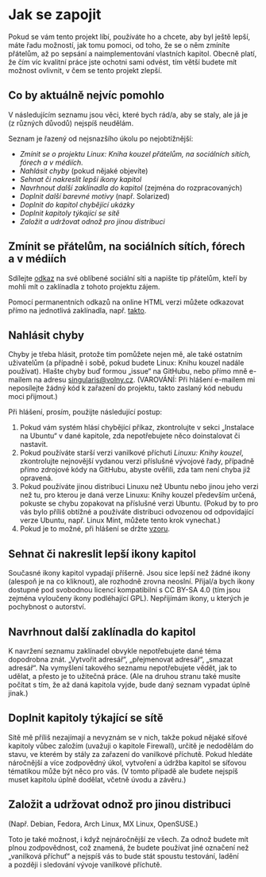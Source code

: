 <!--

Linux Kniha kouzel, Jak se zapojit
Copyright (c) 2019, 2020 Singularis <singularis@volny.cz>

Toto dílo je dílem svobodné kultury; můžete ho šířit a modifikovat pod
podmínkami licence Creative Commons Attribution-ShareAlike 4.0 International
vydané neziskovou organizací Creative Commons. Text licence je přiložený
k tomuto projektu nebo ho můžete najít na webové adrese:

https://creativecommons.org/licenses/by-sa/4.0/

-->
<!--

-->
# Jak se zapojit

Pokud se vám tento projekt líbí, používáte ho a chcete, aby byl ještě lepší,
máte řadu možností, jak tomu pomoci, od toho, že se o něm zmíníte
přátelům, až po sepsání a naimplementování vlastních kapitol.
Obecně platí, že čím víc kvalitní práce jste ochotni sami odvést,
tím větší budete mít možnost ovlivnit, v čem se tento projekt zlepší.

<!--
Většina z nich je naštěstí poměrně nenáročná a nebude vyžadovat ani znalost programování,
ale najdou se i náročné způsoby představující velkou „výzvu“.

Většina z nich však bude vyžadovat registraci na GitHubu,
e-mailem přijímám pouze hlášení chyb a stručné náměty na zlepšení.
-->

## Co by aktuálně nejvíc pomohlo

V následujícím seznamu jsou věci, které bych rád/a, aby se staly,
ale já je (z různých důvodů) nejspíš neudělám.

Seznam je řazený od nejsnazšího úkolu po nejobtížnější:

<!--
* *Napsat mi námět, co v některé kapitole chybí* (pokud to tam není zmíněno)
-->
* *Zmínit se o projektu Linux: Kniha kouzel přátelům, na sociálních sítích, fórech a v médiích.*
* *Nahlásit chyby* (pokud nějaké objevíte)
* *Sehnat či nakreslit lepší ikony kapitol*
* *Navrhnout další zaklínadla do kapitol* (zejména do rozpracovaných)
* *Doplnit další barevné motivy* (např. Solarized)
* *Doplnit do kapitol chybějící ukázky*
* *Doplnit kapitoly týkající se sítě*
* *Založit a udržovat odnož pro jinou distribuci*

<!--
## Co určitě nepomůže

* *Hledat jinde* − Když řešení svého problému najdete jinde (např. na Stack Overflow) a nedáte mi vědět, v Linuxu: Knize kouzel se neobjeví a jiní uživatelé ho tu stejně nenajdou.
* *Čekat, až sem to, co vám chybí, někdo přidá* − Čekat v dnešním dynamickém světě znamená neúspěch. Pokud něco chcete, musíte pro to něco udělat. Přinejmenším napsat té správné osobě, že byste to chtěli. (To je sice málo, ale stále lepší než jen čekat.)
-->

## Zmínit se přátelům, na sociálních sítích, fórech a v médiích

Sdílejte [odkaz](https://singularis-mzf.github.io) na své oblíbené
sociální síti a napište tip přátelům, kteří by mohli mít o zaklínadla
z tohoto projektu zájem.

Pomocí permanentních odkazů na online HTML verzi můžete odkazovat přímo
na jednotlivá zaklínadla, např. [takto](https://singularis-mzf.github.io/v2/promenne.htm#z966242526).

## Nahlásit chyby

Chyby je třeba hlásit, protože tím pomůžete nejen mě, ale také ostatním uživatelům
(a případně i sobě, pokud budete Linux: Knihu kouzel nadále používat).
Hlašte chyby buď formou „issue“ na GitHubu, nebo přímo mně e-mailem
na adresu [singularis@volny.cz](mailto:singularis@volny.cz).
(VAROVÁNÍ: Při hlášení e-mailem mi neposílejte žádný kód k zařazení do projektu,
takto zaslaný kód nebudu moci přijmout.)

Při hlášení, prosím, použijte následující postup:

1. Pokud vám systém hlásí chybějící příkaz, zkontrolujte v sekci „Instalace na Ubuntu“ v dané kapitole, zda nepotřebujete něco doinstalovat či nastavit.
2. Pokud používáte starší verzi vanilkové příchuti *Linuxu: Knihy kouzel*, zkontrolujte nejnovější vydanou verzi příslušné vývojové řady, případně přímo zdrojové kódy na GitHubu, abyste ověřili, zda tam není chyba již opravená.
3. Pokud používáte jinou distribuci Linuxu než Ubuntu nebo jinou jeho verzi než tu, pro kterou je daná verze Linuxu: Knihy kouzel především určená, pokuste se chybu zopakovat na příslušné verzi Ubuntu. (Pokud by to pro vás bylo příliš obtížné a používáte distribuci odvozenou od odpovídající verze Ubuntu, např. Linux Mint, můžete tento krok vynechat.)
4. Pokud je to možné, při hlášení se držte [vzoru](https://github.com/singularis-mzf/linux-spellbook/issues/2).

## Sehnat či nakreslit lepší ikony kapitol

Současné ikony kapitol vypadají příšerně. Jsou sice lepší než žádné ikony
(alespoň je na co kliknout), ale rozhodně zrovna neoslní.
Přijal/a bych ikony dostupné pod svobodnou licencí kompatibilní
s CC BY-SA 4.0 (tím jsou zejména vyloučeny ikony podléhající GPL).
Nepřijímám ikony, u kterých je pochybnost o autorství.

## Navrhnout další zaklínadla do kapitol

K navržení seznamu zaklínadel obvykle nepotřebujete dané téma dopodrobna znát.
„Vytvořit adresář“, „přejmenovat adresář“, „smazat adresář“.
Na vymyšlení takového seznamu nepotřebujete vědět, jak to udělat,
a přesto je to užitečná práce. (Ale na druhou stranu také musíte počítat
s tím, že až daná kapitola vyjde, bude daný seznam vypadat úplně jinak.)

<!--
## Doplnit další barevné motivy

Vhodnou úpravou souboru [formáty/html/šablona.css](formáty/html/šablona.css) můžete přidat
nové barevné motivy. Aby se motiv vygeneroval, musíte také do proměnné
CSS\_MOTIVY v [Makefile](Makefile) přidat jeho id.

## Doplnit do kapitol chybějící ukázky

Jednou z nejtěžších částí každé kapitoly je dobrá „ukázka“, která by předvedla zaklínadla
z kapitoly v praxi a pomohla začátečníkům je začít efektivně používat.
Proto v řadě kapitol chybí. Pokud si troufáte na to ji napsat, jistě to uvítám.
-->

## Doplnit kapitoly týkající se sítě

Sítě mě příliš nezajímají a nevyznám se v nich, takže pokud nějaké
síťové kapitoly vůbec založím (uvažuji o kapitole Firewall),
určitě je nedodělám do stavu, ve kterém by stály za zařazení
do vanilkové příchutě. Pokud hledáte náročnější a více zodpovědný úkol,
vytvoření a údržba kapitol se síťovou tématikou může být něco pro vás.
(V tomto případě ale budete nejspíš muset kapitolu úplně dodělat,
včetně úvodu a závěru.)

<!--
[ ] Přidat odkaz na kapitolu „lkk“ s popisem syntaxe.
-->

## Založit a udržovat odnož pro jinou distribuci

(Např. Debian, Fedora, Arch Linux, MX Linux, OpenSUSE.)

Toto je také možnost, i když nejnáročnější ze všech.
Za odnož budete mít plnou zodpovědnost, což znamená,
že budete používat jiné označení než „vanilková příchuť“
a nejspíš vás to bude stát spoustu testování,
ladění a později i sledování vývoje vanilkové příchutě.

<!--
## Automatizované testy

Toto je spíš jen nápad. Ne vše jde automaticky otestovat. Ale pokud jste fanoušek
automatického testování, určitě tomuto projektu pomůžete, když napíšete
sadu testů alespoň pro některé kapitoly.

Jen pamatujte, že váš kód musíte poskytnout pod permisivní licencí (např. MIT)
nebo pod licencí CC BY-SA 4.0. (GPLv2 bych v tomto případě nevyžadoval/a.)
-->

<!--

## Přestaňte se chovat a myslet jako žebráci

*Tento oddíl textu je určen výhradně čtenářům, kteří dosud nikdy nepřispěli
do žádného open-source projektu, který sami nezaložili. Ostatní prosím
přeskočte na další nadpis.*

Možná to znáte. Čekáte na zastávce tramvaje a přibelhá se k vám jakási
osoba a natahujíc ruku prohlásí: „Nemáte nějaké drobné?“ A je úplně
jedno, zda jí nějaké mince dáte nebo ne; za chvilku se odbelhá zase dál.
Neznám nikoho, kdo by takové osoby měl raději než jiné kolemjdoucí,
a především − neznám nikoho, komu by tyto osoby pomáhaly.

Možná je to šokující, ale většina uživatelů webových služeb se chová velmi
analogicky − přijdou na nějakou online službu, prohlédnou si
„co tam mají“, a když jim to nestačí, jdou pryč.

Tímto způsobem uvažování si však sami škodíte. Když používáte
nějakou službu, neuvažujte, že chcete „něco získat“.
Takové chování vám propůjčuje atraktivitu žebráka
a vede k tomu, že se vás kdejaký skrytý skript snaží „okrást“
o osobní data či peníze.

Správnější je uvažovat, že chcete „něco udělat“,
a hledat cestu, jak to udělat. (Popř. alespoň hledat,
co to vlastně chcete udělat.) Pokud vám při tom hledání
Linux: Kniha kouzel pomůže, bude to dobře;
pokud přitom vy pomůžete Linuxu: Knize kouzel, bude to také dobře.
Takto nad tím uvažujte a budete vítáni.

Netvrdím, že byste po návštěvě každé webové stránky měli jí slušně
poděkovat a rozloučit se (ačkoliv by asi svět byl o něco příjemnějším
místem k životu, kdyby byli lidé vychovaní k tomu to dělat).
Ale říkám, že prvním krokem k tomu, abyste byli svému okolí
(a také projektům jako je tento) prospěšní,
je přestat se považovat za pasivní příjemce jako v hotelu či kině,
kde se od vás
(...)

// DOPSAT!

Kdybych byl/a podnikatel, chtěl/a bych po vás za informace z tohoto projektu
peníze a nejspíš bych je získával/a umístěním cílené reklamy, cookies
a sledovacích skriptů na svoje webové stránky. Z těch peněz bych pak
financoval/a svůj život a místo zaměstnání bych měl/a čas věnovat se
tvorbě obsahu, který chcete a za který byste byli ochotni zaplatit.
Peníze po vás nechci, informace z tohoto projektu však nejsou zadarmo;
budete za ně platit svoji vlastní aktivitou a svými schopnostmi
a časem, který mu věnujete.
-->
